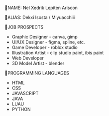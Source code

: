 🪻NAME: Nel Xedrik Lepiten Ariscon

🪻ALIAS: Dekxi Isosta / Miyuacchiii

🪻JOB PROSPECTS
- Graphic Designer - canva, gimp
- UI/UX Designer - figma, spline, etc.
- Game Developer - roblox studio
- Illustration Artist - clip studio paint, ibis paint
- Web Developer
- 3D Model Artist - blender

🪻PROGRAMMING LANGUAGES
- HTML
- CSS
- JAVASCRIPT
- JAVA
- LUAU
- PYTHON

<!---
Dekxisosta/Dekxisosta is a ✨ special ✨ repository because its `README.md` (this file) appears on your GitHub profile.
You can click the Preview link to take a look at your changes.
--->
